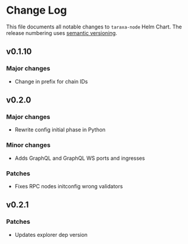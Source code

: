 # Change Log

This file documents all notable changes to `taraxa-node` Helm Chart. The release
numbering uses [semantic versioning](http://semver.org).


## v0.1.10

### Major changes

* Change in prefix for chain IDs

## v0.2.0

### Major changes

* Rewrite config initial phase in Python

### Minor changes

* Adds GraphQL and GraphQL WS ports and ingresses

### Patches

* Fixes RPC nodes initconfig wrong validators

## v0.2.1

### Patches

* Updates explorer dep version